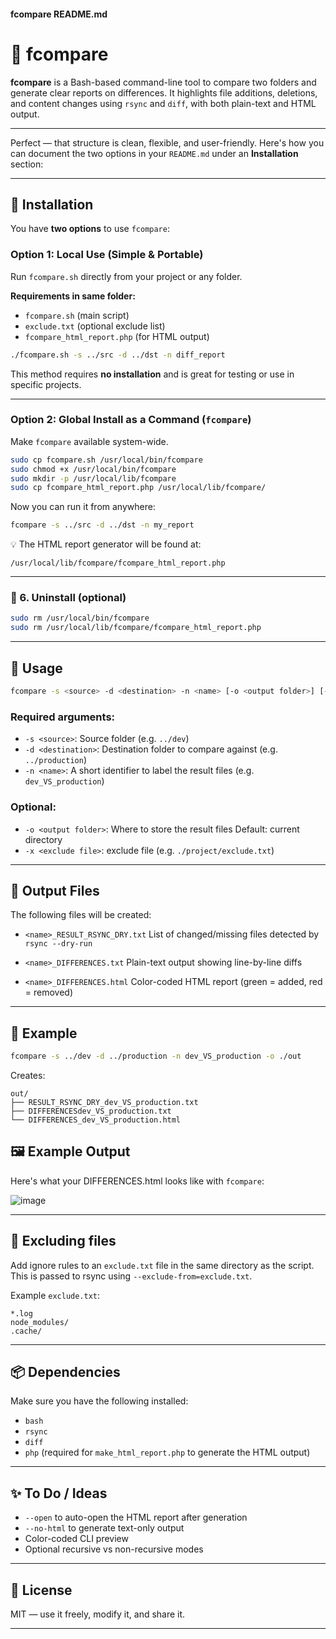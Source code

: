 #### fcompare README.md


# 🧩 fcompare

**fcompare** is a Bash-based command-line tool to compare two folders and generate clear reports on differences. It highlights file additions, deletions, and content changes using `rsync` and `diff`, with both plain-text and HTML output.

---

Perfect — that structure is clean, flexible, and user-friendly. Here's how you can document the two options in your `README.md` under an **Installation** section:

---

## 🔧 Installation

You have **two options** to use `fcompare`:

### Option 1: Local Use (Simple & Portable)

Run `fcompare.sh` directly from your project or any folder.

**Requirements in same folder:**

* `fcompare.sh` (main script)
* `exclude.txt` (optional exclude list)
* `fcompare_html_report.php` (for HTML output)

```bash
./fcompare.sh -s ../src -d ../dst -n diff_report
```

This method requires **no installation** and is great for testing or use in specific projects.

---

### Option 2: Global Install as a Command (`fcompare`)

Make `fcompare` available system-wide.

```bash
sudo cp fcompare.sh /usr/local/bin/fcompare
sudo chmod +x /usr/local/bin/fcompare
sudo mkdir -p /usr/local/lib/fcompare
sudo cp fcompare_html_report.php /usr/local/lib/fcompare/
```

Now you can run it from anywhere:

```bash
fcompare -s ../src -d ../dst -n my_report
```

💡 The HTML report generator will be found at:

```
/usr/local/lib/fcompare/fcompare_html_report.php
```

---


### 🧼 6. Uninstall (optional)

```bash
sudo rm /usr/local/bin/fcompare
sudo rm /usr/local/lib/fcompare/fcompare_html_report.php
```

---

## 🚀 Usage

```bash
fcompare -s <source> -d <destination> -n <name> [-o <output folder>] [-x <exclude file>]
```

### Required arguments:

* `-s <source>`: Source folder (e.g. `../dev`)
* `-d <destination>`: Destination folder to compare against (e.g. `../production`)
* `-n <name>`: A short identifier to label the result files (e.g. `dev_VS_production`)


### Optional:

* `-o <output folder>`: Where to store the result files
  Default: current directory
* `-x <exclude file>`: exclude file (e.g. `./project/exclude.txt`)

---

## 📄 Output Files

The following files will be created:

* `<name>_RESULT_RSYNC_DRY.txt`
  List of changed/missing files detected by `rsync --dry-run`

* `<name>_DIFFERENCES.txt`
  Plain-text output showing line-by-line diffs

* `<name>_DIFFERENCES.html`
  Color-coded HTML report (green = added, red = removed)

---

## 🧪 Example

```bash
fcompare -s ../dev -d ../production -n dev_VS_production -o ./out
```

Creates:

```
out/
├── RESULT_RSYNC_DRY_dev_VS_production.txt
├── DIFFERENCESdev_VS_production.txt
└── DIFFERENCES_dev_VS_production.html
```

## 🖼 Example Output

Here's what your DIFFERENCES.html looks like with `fcompare`:

![image](https://github.com/user-attachments/assets/017af389-1c97-450c-a744-e4aeec1e71dc)

---

## 📁 Excluding files

Add ignore rules to an `exclude.txt` file in the same directory as the script. This is passed to rsync using `--exclude-from=exclude.txt`.

Example `exclude.txt`:

```
*.log
node_modules/
.cache/
```

---

## 📦 Dependencies

Make sure you have the following installed:

* `bash`
* `rsync`
* `diff`
* `php` (required for `make_html_report.php` to generate the HTML output)

---

## ✨ To Do / Ideas

* `--open` to auto-open the HTML report after generation
* `--no-html` to generate text-only output
* Color-coded CLI preview
* Optional recursive vs non-recursive modes

---

## 📄 License

MIT — use it freely, modify it, and share it.

---
